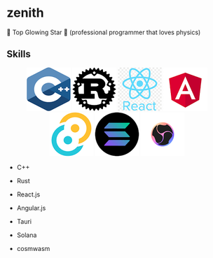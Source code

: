 # zenith
🌟 Top Glowing Star 🔭
(professional programmer that loves physics)

## Skills
<p align="center">
  <img src="c++.png">
  <img src="rust.png">
  <img src="react.png">
  <img src="angular.png">
  <img src="tauri.png">
  <img src="solana.png">
  <img src="cosmwasm.png">
</p>

* C++


* Rust


* React.js


* Angular.js


* Tauri


* Solana


* cosmwasm


